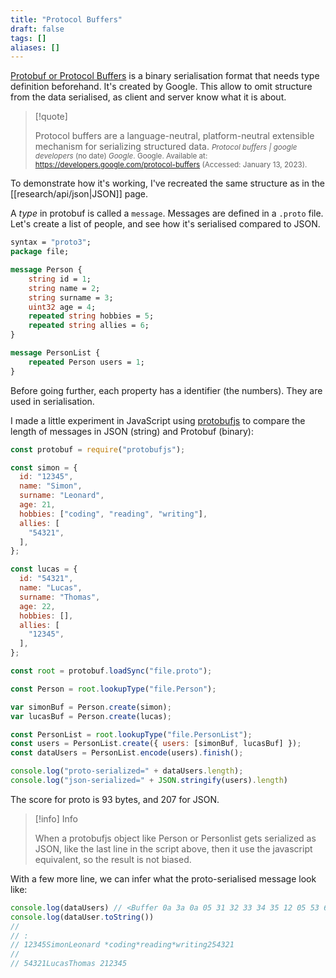 ```yaml
---
title: "Protocol Buffers"
draft: false
tags: []
aliases: []
---
```


[Protobuf or Protocol Buffers](https://developers.google.com/protocol-buffers) is a binary serialisation format that needs type definition beforehand. It's created by Google. This allow to omit structure from the data serialised, as client and server know what it is about.

> [!quote]
>
> Protocol buffers are a language-neutral, platform-neutral extensible mechanism for serializing structured data.
> <small>_Protocol buffers | google developers_ (no date) _Google_. Google. Available at: https://developers.google.com/protocol-buffers (Accessed: January 13, 2023).</small>

To demonstrate how it's working, I've recreated the same structure as in the [[research/api/json|JSON]] page.

A *type* in protobuf is called a `message`. Messages are defined in a `.proto` file. Let's create a list of people, and see how it's serialised compared to JSON.

```protobuf
syntax = "proto3";
package file;

message Person {
    string id = 1;
    string name = 2;
    string surname = 3;
    uint32 age = 4;
    repeated string hobbies = 5;
    repeated string allies = 6;
}

message PersonList {
    repeated Person users = 1;
}
```

Before going further, each property has a identifier (the numbers). They are used in serialisation.

I made a little experiment in JavaScript using [protobufjs](https://www.npmjs.com/package/protobufjs) to compare the length of messages in JSON (string) and Protobuf (binary):

```js
const protobuf = require("protobufjs");

const simon = {
  id: "12345",
  name: "Simon",
  surname: "Leonard",
  age: 21,
  hobbies: ["coding", "reading", "writing"],
  allies: [
    "54321",
  ],
};

const lucas = {
  id: "54321",
  name: "Lucas",
  surname: "Thomas",
  age: 22,
  hobbies: [],
  allies: [
    "12345",
  ],
};

const root = protobuf.loadSync("file.proto");

const Person = root.lookupType("file.Person");

var simonBuf = Person.create(simon);
var lucasBuf = Person.create(lucas);

const PersonList = root.lookupType("file.PersonList");
const users = PersonList.create({ users: [simonBuf, lucasBuf] });
const dataUsers = PersonList.encode(users).finish();

console.log("proto-serialized=" + dataUsers.length);
console.log("json-serialized=" + JSON.stringify(users).length)
```

The score for proto is 93 bytes, and 207 for JSON.

> [!info] Info
>
> When a protobufjs object like Person or Personlist gets serialized as JSON, like the last line in the script above, then it use the javascript equivalent, so the result is not biased.

With a few more line, we can infer what the proto-serialised message look like:
```js
console.log(dataUsers) // <Buffer 0a 3a 0a 05 31 32 33 34 35 12 05 53 69 6d 6f 6e 1a 07 4c 65 6f 6e 61 72 64 20 15 2a 06 63 6f 64 69 6e 67 2a 07 72 65 61 64 69 6e 67 2a 07 77 72 69 74 ... 43 more bytes>
console.log(dataUser.toString())
//
// :
// 12345SimonLeonard *coding*reading*writing254321
//
// 54321LucasThomas 212345
```